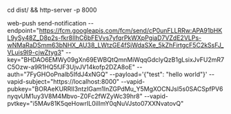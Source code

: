 cd dist/ && http-server -p 8000

web-push send-notification --endpoint="https://fcm.googleapis.com/fcm/send/cP0unFLLRRw:APA91bHKL9ySy48Z_D8p2s-fkr8IIhC6bFEVvs7yfqrPkWXpPgiaD7VZdE2VLPs-wNMaRaDSmm63bNHX_AU38_LWtzGE4fSjWdaSXe_5kZhFirtgcF5C2kSsFJ_VLuis9I9-cjwZtyg3" --key="BHDAO6EMWy09gXn69EWBQtQmnMiWqqGdclyQzB1gLsixJvFU2mR7C5Ozw-a9R1HQ5fJF3UjvJV14kofp2DZA8oE" --auth="7FyGHOoPnalb5IfdJ4xNGQ" --payload='{"test": "hello world"}' --vapid-subject="https://localhost:8000" --vapid-pubkey="BORAeKURRIl3ntzIGam1InZGPdMu_Y5MgXOCNJsI5s0SACSpfPV6nyqvUM1uy3V8M4Mbvo-Z0Fc2fWZyWc39hr8" --vapid-pvtkey="i5MAv81K5qeHowrIL0iIImY0qNuVJsto07XXNvatovQ" 
